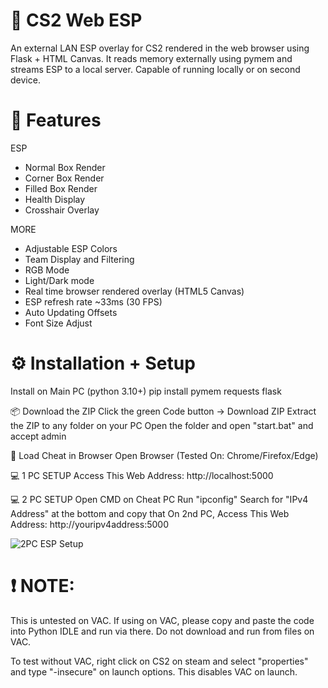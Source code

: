 # 🧠 CS2 Web ESP
An external LAN ESP overlay for CS2 rendered in the web browser using Flask + HTML Canvas. It reads memory externally using pymem and streams ESP to a local server. Capable of running locally or on second device. 

# 🔧 Features
ESP
- Normal Box Render
- Corner Box Render
- Filled Box Render
- Health Display
- Crosshair Overlay

MORE
- Adjustable ESP Colors
- Team Display and Filtering
- RGB Mode 
- Light/Dark mode
- Real time browser rendered overlay (HTML5 Canvas)
- ESP refresh rate ~33ms (30 FPS)
- Auto Updating Offsets
- Font Size Adjust

# ⚙️ Installation + Setup
Install on Main PC (python 3.10+)
pip install pymem requests flask

📦 Download the ZIP
Click the green Code button → Download ZIP
Extract the ZIP to any folder on your PC
Open the folder and open "start.bat" and accept admin

🧭 Load Cheat in Browser
Open Browser (Tested On: Chrome/Firefox/Edge)

💻 1 PC SETUP
Access This Web Address:
http://localhost:5000 

💻 2 PC SETUP
Open CMD on Cheat PC
Run "ipconfig"
Search for "IPv4 Address" at the bottom and copy that
On 2nd PC, Access This Web Address:
http://youripv4address:5000

![2PC ESP Setup](https://media.discordapp.net/attachments/1373270795299586171/1377027739399229490/2pcesp.png?ex=68377885&is=68362705&hm=4ca150c4564c7fc199183502d47c92bcb2a3c11116ecc83cfca011c66697e310&=&format=webp&quality=lossless)

# ❗ NOTE:
This is untested on VAC. If using on VAC, please copy and paste the code into Python IDLE and run via there. Do not download and run from files on VAC. 

To test without VAC, right click on CS2 on steam and select "properties" and type "-insecure" on launch options. This disables VAC on launch.
